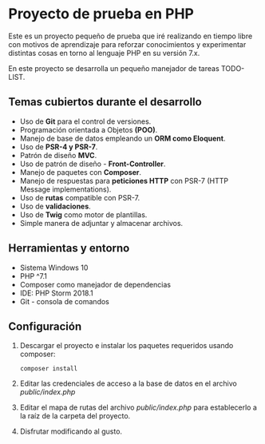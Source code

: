 # Proyecto de prueba en PHP
Este es un proyecto pequeño de prueba que iré realizando en tiempo libre con motivos de aprendizaje para reforzar conocimientos y experimentar distintas cosas en torno al lenguaje PHP en su versión 7.x.

En este proyecto se desarrolla un pequeño manejador de tareas TODO-LIST.

## Temas cubiertos durante el desarrollo
- Uso de **Git** para el control de versiones.
- Programación orientada a Objetos **(POO)**.
- Manejo de base de datos empleando un **ORM como Eloquent**.
- Uso de **PSR-4 y PSR-7**.
- Patrón de diseño **MVC**.
- Uso de patrón de diseño - **Front-Controller**.
- Manejo de paquetes con **Composer**.
- Manejo de respuestas para **peticiones HTTP** con PSR-7 (HTTP Message implementations).
- Uso de **rutas** compatible con PSR-7.
- Uso de **validaciones**.
- Uso de **Twig** como motor de plantillas.
- Simple manera de adjuntar y almacenar archivos.

## Herramientas y entorno
- Sistema Windows 10
- PHP ^7.1
- Composer como manejador de dependencias
- IDE: PHP Storm 2018.1
- Git - consola de comandos

## Configuración
1. Descargar el proyecto e instalar los paquetes requeridos usando composer:
    ```
    composer install
    ```
2. Editar las credenciales de acceso a la base de datos en el archivo *public/index.php*

3. Editar el mapa de rutas del archivo *public/index.php* para establecerlo a la raíz de la carpeta del proyecto.

4. Disfrutar modificando al gusto.